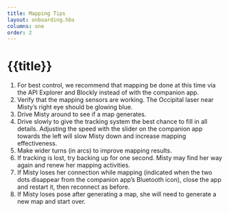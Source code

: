 ```yaml
---
title: Mapping Tips
layout: onboarding.hbs
columns: one
order: 2
---
```


# {{title}}

1. For best control, we recommend that mapping be done at this time via the API Explorer and Blockly instead of with the companion app.
2. Verify that the mapping sensors are working. The Occipital laser near Misty’s right eye should be glowing blue.
3. Drive Misty around to see if a map generates.
4. Drive slowly to give the tracking system the best chance to fill in all details. Adjusting the speed with the slider on the companion app towards the left will slow Misty down and increase mapping effectiveness.
5. Make wider turns (in arcs) to improve mapping results.
6. If tracking is lost, try backing up for one second. Misty may find her way again and renew her mapping activities.
7. If Misty loses her connection while mapping (indicated when the two dots disappear from the companion app’s Bluetooth icon), close the app and restart it, then reconnect as before.
8. If Misty loses pose after generating a map, she will need to generate a new map and start over.
